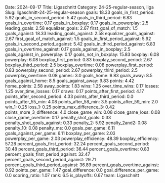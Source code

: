 Date: 2024-09-17
Title: Ligaschnitt
Category: 24-25-regular-season, liga
Slug: ligaschnitt-24-25-regular-season
goals: 18.33
goals_in_first_period: 5.92
goals_in_second_period: 5.42
goals_in_third_period: 6.83
goals_in_overtime: 0.17
goals_in_boxplay: 0.17
goals_in_powerplay: 2.5
leading_goals: 2.58
equalizer_goals: 2.67
first_goal_of_match: 1.5
goals_against: 18.33
leading_goals_against: 2.58
equalizer_goals_against: 2.67
first_goal_of_match_against: 1.5
goals_in_first_period_against: 5.92
goals_in_second_period_against: 5.42
goals_in_third_period_against: 6.83
goals_in_overtime_against: 0.17
goals_against_in_boxplay: 2.5
goals_against_in_powerplay: 0.17
goals_not_in_boxplay: 15.83
boxplay: 6.08
powerplay: 6.08
boxplay_first_period: 0.83
boxplay_second_period: 2.67
boxplay_third_period: 2.5
boxplay_overtime: 0.08
powerplay_first_period: 0.83
powerplay_second_period: 2.67
powerplay_third_period: 2.5
powerplay_overtime: 0.08
games: 3.0
goals_home: 9.83
goals_away: 8.5
goals_against_home: 8.5
goals_against_away: 9.83
points: 4.42
home_points: 2.58
away_points: 1.83
wins: 1.25
over_time_wins: 0.17
losses: 1.25
over_time_losses: 0.17
draws: 0.17
points_after_first_period: 4.17
points_after_second_period: 4.33
points_after_third_period: 0.0
points_after_55_min: 4.08
points_after_58_min: 3.5
points_after_59_min: 2.0
win_1: 0.25
loss_1: 0.25
points_max_difference_3: 0.42
points_more_3_difference: 4.0
close_game_win: 0.08
close_game_loss: 0.08
close_game_overtime: 0.17
penalty_shot_goals: 0.33
penalty_shot_goals_against: 0.33
penalty_2: 5.92
penalty_2and2: 0.08
penalty_10: 0.08
penalty_ms: 0.0
goals_per_game: 6.11
goals_against_per_game: 6.11
boxplay_per_game: 2.03
powerplay_per_game: 2.03
powerplay_efficiency: 48.39
boxplay_efficiency: 57.28
percent_goals_first_period: 32.24
percent_goals_second_period: 30.48
percent_goals_third_period: 36.44
percent_goals_overtime: 0.83
percent_goals_first_period_against: 32.47
percent_goals_second_period_against: 29.71
percent_goals_third_period_against: 36.89
percent_goals_overtime_against: 0.92
points_per_game: 1.47
goal_difference: 0.0
goal_difference_per_game: 0.0
scoring_ratio: 1.07
rank: 6.5
is_playoffs: 0.67
team: Ligaschnitt
